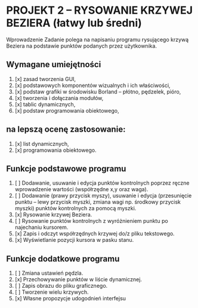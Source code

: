 # PROJEKT 2 – RYSOWANIE KRZYWEJ BEZIERA (łatwy lub średni)
Wprowadzenie Zadanie polega na napisaniu programu rysującego krzywą Beziera na podstawie punktów podanych przez użytkownika.

## Wymagane umiejętności
1. [x] zasad tworzenia GUI,
1. [x] podstawowych komponentów wizualnych i ich właściwości,
1. [x] podstaw grafiki w środowisku Borland – płótno, pędzelek, pióro,
1. [x] tworzenia i dołączania modułów,
1. [x] tablic dynamicznych,
1. [x] podstaw programowania obiektowego,

## na lepszą ocenę zastosowanie:
1. [x] list dynamicznych,
1. [x] programowania obiektowego.

## Funkcje podstawowe programu
1. [ ] Dodawanie, usuwanie i edycja punktów kontrolnych poprzez ręczne wprowadzenie wartości (współrzędne x,y oraz waga). 
1. [ ] Dodawanie (prawy przycisk myszy), usuwanie i edycja (przesunięcie punktu – lewy przycisk myszki, zmiana wagi np. środkowy przycisk myszki) punktów kontrolnych za pomocą myszki.
1. [x] Rysowanie krzywej Beziera.
1. [ ] Rysowanie punktów kontrolnych z wyróżnieniem punktu po najechaniu kursorem.
1. [x] Zapis i odczyt współrzędnych krzywej do/z pliku tekstowego.
1. [x] Wyświetlanie pozycji kursora w pasku stanu.

## Funkcje dodatkowe programu
1. [ ] Zmiana ustawień pędzla.
1. [x] Przechowywanie punktów w liście dynamicznej.
1. [ ] Zapis obrazu do pliku graficznego.
1. [ ] Tworzenie wielu krzywych.
1. [x] Własne propozycje udogodnień interfejsu
